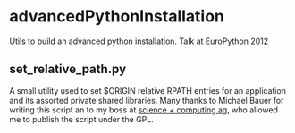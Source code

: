 advancedPythonInstallation
==========================

Utils to build an advanced python installation. Talk at EuroPython 2012

set_relative_path.py
--------------------

A small utility used to set $ORIGIN relative RPATH entries for
an application and its assorted private shared libraries.
Many thanks to Michael Bauer for writing this script an to my boss at 
<a href="http://www.science-computing.de">science + computing ag</a>, 
who allowed me to publish the script under the GPL.

